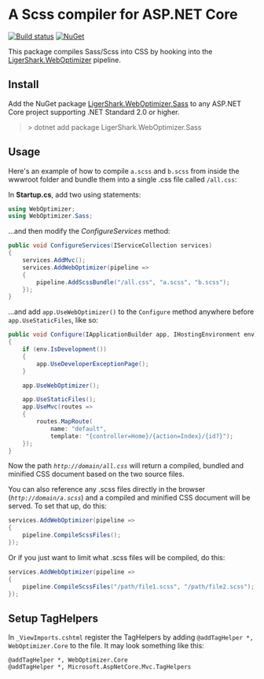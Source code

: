 # A Scss compiler for ASP.NET Core

[![Build status](https://ci.appveyor.com/api/projects/status/i4uo3yef1gpyu00y?svg=true)](https://ci.appveyor.com/project/madskristensen/weboptimizer-sass)
[![NuGet](https://img.shields.io/nuget/v/LigerShark.WebOptimizer.Sass.svg)](https://nuget.org/packages/LigerShark.WebOptimizer.Sass/)

This package compiles Sass/Scss into CSS by hooking into the [LigerShark.WebOptimizer](https://github.com/ligershark/WebOptimizer) pipeline.

## Install
Add the NuGet package [LigerShark.WebOptimizer.Sass](https://nuget.org/packages/LigerShark.WebOptimizer.Sass/) to any ASP.NET Core project supporting .NET Standard 2.0 or higher.

> &gt; dotnet add package LigerShark.WebOptimizer.Sass

## Usage
Here's an example of how to compile `a.scss` and `b.scss` from inside the wwwroot folder and bundle them into a single .css file called `/all.css`:

In **Startup.cs**, add two using statements:

```csharp
using WebOptimizer;
using WebOptimizer.Sass;
```

...and then modify the *ConfigureServices* method:

```csharp
public void ConfigureServices(IServiceCollection services)
{
    services.AddMvc();
    services.AddWebOptimizer(pipeline =>
    {
        pipeline.AddScssBundle("/all.css", "a.scss", "b.scss");
    });
}
```
...and add `app.UseWebOptimizer()` to the `Configure` method anywhere before `app.UseStaticFiles`, like so:

```csharp
public void Configure(IApplicationBuilder app, IHostingEnvironment env)
{
    if (env.IsDevelopment())
    {
        app.UseDeveloperExceptionPage();
    }

    app.UseWebOptimizer();

    app.UseStaticFiles();
    app.UseMvc(routes =>
    {
        routes.MapRoute(
            name: "default",
            template: "{controller=Home}/{action=Index}/{id?}");
    });
}
```

Now the path *`http://domain/all.css`* will return a compiled, bundled and minified CSS document based on the two source files.

You can also reference any .scss files directly in the browser (*`http://domain/a.scss`*) and a compiled and minified CSS document will be served. To set that up, do this:

```csharp
services.AddWebOptimizer(pipeline =>
{
    pipeline.CompileScssFiles();
});
```

Or if you just want to limit what .scss files will be compiled, do this:

```csharp
services.AddWebOptimizer(pipeline =>
{
    pipeline.CompileScssFiles("/path/file1.scss", "/path/file2.scss");
});
```

## Setup TagHelpers
In `_ViewImports.cshtml` register the TagHelpers by adding `@addTagHelper *, WebOptimizer.Core` to the file. It may look something like this:

```text
@addTagHelper *, WebOptimizer.Core
@addTagHelper *, Microsoft.AspNetCore.Mvc.TagHelpers
```
